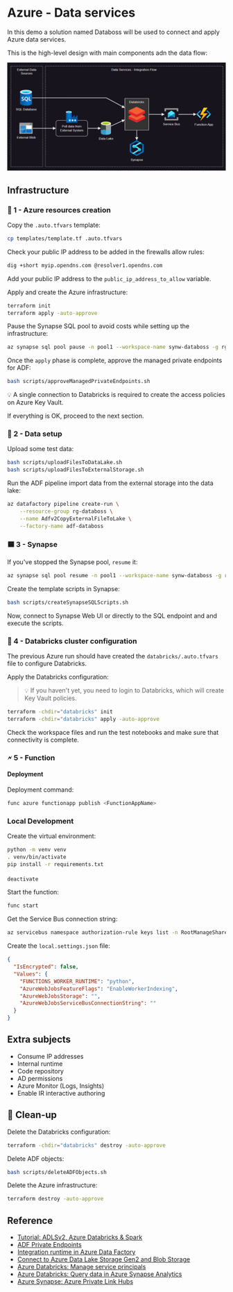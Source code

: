 # Azure - Data services

In this demo a solution named Databoss will be used to connect and apply Azure data services.

This is the high-level design with main components adn the data flow:

<img src=".assets/azure-data.png" />

## Infrastructure

### 🚀 1 - Azure resources creation

Copy the `.auto.tfvars` template:

```sh
cp templates/template.tf .auto.tfvars
```

Check your public IP address to be added in the firewalls allow rules:

```sh
dig +short myip.opendns.com @resolver1.opendns.com
```

Add your public IP address to the `public_ip_address_to_allow` variable.

Apply and create the Azure infrastructure:

```sh
terraform init
terraform apply -auto-approve
```

Pause the Synapse SQL pool to avoid costs while setting up the infrastructure:

```sh
az synapse sql pool pause -n pool1 --workspace-name synw-databoss -g rg-databoss
```

Once the `apply` phase is complete, approve the managed private endpoints for ADF:

```sh
bash scripts/approveManagedPrivateEndpoints.sh
```

💡 A single connection to Databricks is required to create the access policies on Azure Key Vault.

If everything is OK, proceed to the next section.

### 💾 2 - Data setup

Upload some test data:

```sh
bash scripts/uploadFilesToDataLake.sh
bash scripts/uploadFilesToExternalStorage.sh
```

Run the ADF pipeline import data from the external storage into the data lake:

```sh
az datafactory pipeline create-run \
    --resource-group rg-databoss \
    --name Adfv2CopyExternalFileToLake \
    --factory-name adf-databoss
```

### 🟦 3 - Synapse

If you've stopped the Synapse pool, `resume` it:

```sh
az synapse sql pool resume -n pool1 --workspace-name synw-databoss -g rg-databoss
```

Create the template scripts in Synapse:

```sh
bash scripts/createSynapseSQLScripts.sh
```

Now, connect to Synapse Web UI or directly to the SQL endpoint and and execute the scripts.


### 🧰 4 - Databricks cluster configuration

The previous Azure run should have created the `databricks/.auto.tfvars` file to configure Databricks.

Apply the Databricks configuration:

> 💡 If you haven't yet, you need to login to Databricks, which will create Key Vault policies.

```sh
terraform -chdir="databricks" init
terraform -chdir="databricks" apply -auto-approve
```

Check the workspace files and run the test notebooks and make sure that connectivity is complete.


### 🗲 5 - Function

#### Deployment

Deployment command:

```sh
func azure functionapp publish <FunctionAppName>
```

### Local Development

Create the virtual environment:

```sh
python -m venv venv
. venv/bin/activate
pip install -r requirements.txt

deactivate
```

Start the function:

```sh
func start
```

Get the Service Bus connection string:

```sh
az servicebus namespace authorization-rule keys list -n RootManageSharedAccessKey --namespace-name bus-databoss -g rg-databoss
```

Create the `local.settings.json` file:

```json
{
  "IsEncrypted": false,
  "Values": {
    "FUNCTIONS_WORKER_RUNTIME": "python",
    "AzureWebJobsFeatureFlags": "EnableWorkerIndexing",
    "AzureWebJobsStorage": "",
    "AzureWebJobsServiceBusConnectionString": ""
  }
}
```

## Extra subjects

- Consume IP addresses
- Internal runtime
- Code repository
- AD permissions
- Azure Monitor (Logs, Insights)
- Enable IR interactive authoring

## 🧹 Clean-up

Delete the Databricks configuration:

```sh
terraform -chdir="databricks" destroy -auto-approve
```

Delete ADF objects:

```sh
bash scripts/deleteADFObjects.sh
```

Delete the Azure infrastructure:

```sh
terraform destroy -auto-approve
```

## Reference

- [Tutorial: ADLSv2, Azure Databricks & Spark](https://learn.microsoft.com/en-us/azure/storage/blobs/data-lake-storage-use-databricks-spark)
- [ADF Private Endpoints](https://learn.microsoft.com/en-us/azure/data-factory/managed-virtual-network-private-endpoint#managed-private-endpoints)
- [Integration runtime in Azure Data Factory](https://learn.microsoft.com/en-us/azure/data-factory/concepts-integration-runtime)
- [Connect to Azure Data Lake Storage Gen2 and Blob Storage](https://learn.microsoft.com/en-us/azure/databricks/storage/azure-storage)
- [Azure Databricks: Manage service principals](https://learn.microsoft.com/en-us/azure/databricks/administration-guide/users-groups/service-principals)
- [Azure Databricks: Query data in Azure Synapse Analytics](https://learn.microsoft.com/en-us/azure/databricks/external-data/synapse-analytics)
- [Azure Synapse: Azure Private Link Hubs](https://learn.microsoft.com/en-us/azure/synapse-analytics/security/synapse-private-link-hubs)
